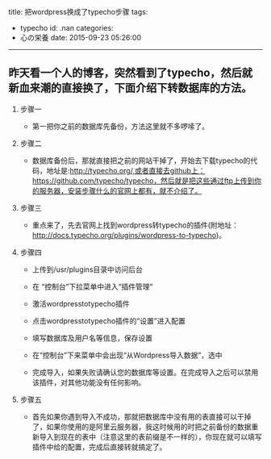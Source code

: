 title: 把wordpress换成了typecho步骤
tags:
  - typecho
id: .nan
categories:
  - 心の栄養
date: 2015-09-23 05:26:00
---

## 昨天看一个人的博客，突然看到了typecho，然后就新血来潮的直接换了，下面介绍下转数据库的方法。

1.  步骤一
    * 第一把你之前的数据库先备份，方法这里就不多啰嗦了。

2.  步骤二

    * 数据库备份后，那就直接把之前的网站干掉了，开始去下载typecho的代码，地址是:http://typecho.org/,或者直接去github上：https://github.com/typecho/typecho，然后就是把这些通过ftp上传到你的服务器，安装步骤什么的官网上都有，就不介绍了。

3.  步骤三

    * 重点来了，先去官网上找到wordpress转typecho的插件(附地址：http://docs.typecho.org/plugins/wordpress-to-typecho)。

4.  步骤四

    * 上传到/usr/plugins目录中访问后台

    * 在 “控制台”下拉菜单中进入“插件管理”

    * 激活wordpresstotypecho插件

    * 点击wordpresstotypecho插件的“设置”进入配置

    * 填写数据库及用户名等信息，保存设置

    * 在“控制台”下来菜单中会出现“从Wordpress导入数据”，选中

    * 完成导入，如果失败请确认您的数据库等设置。在完成导入之后可以禁用该插件，对其他功能没有任何影响。

5.  步骤五

    * 首先如果你遇到导入不成功，那就把数据库中没有用的表直接可以干掉了，如果你使用的是阿里云服务器，我这时候用的时把之前备份的数据重新导入到现在的表中（注意这里的表前缀是不一样的），你现在就可以填写插件中给的配置，完成后直接转就搞定了。